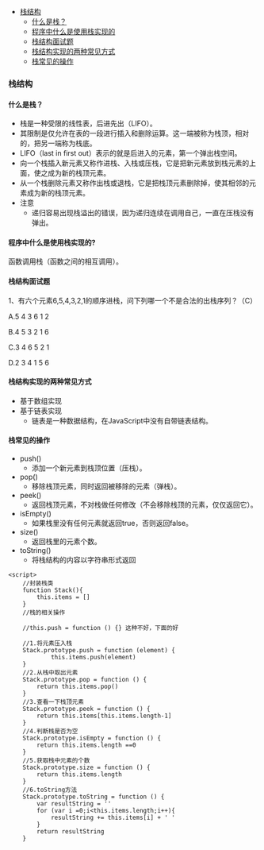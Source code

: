 - [栈结构](#栈结构)
	- [什么是栈？](#什么是栈？)
	- [程序中什么是使用栈实现的](#程序中什么是使用栈实现的)
	- [栈结构面试题](#栈结构面试题)
	- [栈结构实现的两种常见方式](#栈结构实现的两种常见方式)
	- [栈常见的操作](#栈常见的操作)

### 栈结构

#### 什么是栈？

- 栈是一种受限的线性表，后进先出（LIFO）。
- 其限制是仅允许在表的一段进行插入和删除运算。这一端被称为栈顶，相对的，把另一端称为栈底。
- LIFO（last in first out）表示的就是后进入的元素，第一个弹出栈空间。
- 向一个栈插入新元素又称作进栈、入栈或压栈，它是把新元素放到栈元素的上面，使之成为新的栈顶元素。
- 从一个栈删除元素又称作出栈或退栈，它是把栈顶元素删除掉，使其相邻的元素成为新的栈顶元素。
- 注意
	- 递归容易出现栈溢出的错误，因为递归连续在调用自己，一直在压栈没有弹出。

#### 程序中什么是使用栈实现的?

函数调用栈（函数之间的相互调用）。

#### 栈结构面试题

1、有六个元素6,5,4,3,2,1的顺序进栈，问下列哪一个不是合法的出栈序列？（C）

A.5 4 3 6 1 2

B.4 5 3 2 1 6

C.3 4 6 5 2 1

D.2 3 4 1 5 6

#### 栈结构实现的两种常见方式

- 基于数组实现
- 基于链表实现
	- 链表是一种数据结构，在JavaScript中没有自带链表结构。

#### 栈常见的操作

- push()
	- 添加一个新元素到栈顶位置（压栈）。
- pop()
	- 移除栈顶元素，同时返回被移除的元素（弹栈）。
- peek()
	- 返回栈顶元素，不对栈做任何修改（不会移除栈顶的元素，仅仅返回它）。
- isEmpty()
	- 如果栈里没有任何元素就返回true，否则返回false。
- size()
	- 返回栈里的元素个数。
- toString()
	- 将栈结构的内容以字符串形式返回

```
<script>
    //封装栈类
    function Stack(){
        this.items = []
    }
    //栈的相关操作
    
    //this.push = function () {} 这种不好，下面的好
    
    //1.将元素压入栈
    Stack.prototype.push = function (element) {
            this.items.push(element)
    }
    //2.从栈中取出元素
    Stack.prototype.pop = function () {
        return this.items.pop()
    }
    //3.查看一下栈顶元素
    Stack.prototype.peek = function () {
        return this.items[this.items.length-1]
    }
    //4.判断栈是否为空
    Stack.prototype.isEmpty = function () {
        return this.items.length ==0
    }
    //5.获取栈中元素的个数
    Stack.prototype.size = function () {
        return this.items.length
    }
    //6.toString方法
    Stack.prototype.toString = function () {
        var resultString = ''
        for (var i =0;i<this.items.length;i++){
            resultString += this.items[i] + ' '
        }
        return resultString
    }
```


